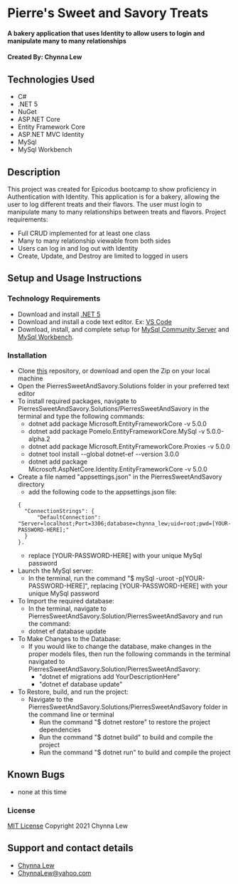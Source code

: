 # Pierre's Sweet and Savory Treats

#### A bakery application that uses Identity to allow users to login and manipulate many to many relationships

#### Created By: Chynna Lew

## Technologies Used

* C#
* .NET 5
* NuGet
* ASP.NET Core
* Entity Framework Core
* ASP.NET MVC Identity
* MySql
* MySql Workbench

## Description

This project was created for Epicodus bootcamp to show proficiency in Authentication with Identity. This application is for a bakery, allowing the user to log different treats and their flavors. The user must login to manipulate many to many relationships between treats and flavors.
Project requirements:
- Full CRUD implemented for at least one class
- Many to many relationship viewable from both sides
- Users can log in and log out with Identity
- Create, Update, and Destroy are limited to logged in users

## Setup and Usage Instructions

### Technology Requirements

* Download and install [.NET 5](https://dotnet.microsoft.com/download/dotnet/5.0)
* Download and install a code text editor. Ex: [VS Code](https://code.visualstudio.com/)
* Download, install, and complete setup for [MySql Community Server](https://dev.mysql.com/downloads/file/?id=484914) and [MySql Workbench](https://dev.mysql.com/downloads/file/?id=484391).

### Installation

* Clone [this](https://github.com/chynnalew/PierresSweetAndSavory.Solution) repository, or download and open the Zip on your local machine
* Open the PierresSweetAndSavory.Solutions folder in your preferred text editor
* To install required packages, navigate to PierresSweetAndSavory.Solutions/PierresSweetAndSavory in the terminal and type the following commands:
  - dotnet add package Microsoft.EntityFrameworkCore -v 5.0.0
  - dotnet add package Pomelo.EntityFrameworkCore.MySql -v 5.0.0-alpha.2
  - dotnet add package Microsoft.EntityFrameworkCore.Proxies -v 5.0.0
  - dotnet tool install --global dotnet-ef --version 3.0.0
  - dotnet add package Microsoft.AspNetCore.Identity.EntityFrameworkCore -v 5.0.0
* Create a file named "appsettings.json" in the PierresSweetAndSavory directory
  - add the following code to the appsettings.json file:
  ```
  {
    "ConnectionStrings": {
        "DefaultConnection": "Server=localhost;Port=3306;database=chynna_lew;uid=root;pwd=[YOUR-PASSWORD-HERE];"
    }
  }.
  ```
  - replace [YOUR-PASSWORD-HERE] with your unique MySql password
* Launch the MySql server:
  - In the terminal, run the command "$ mySql -uroot -p[YOUR-PASSWORD-HERE]", replacing [YOUR-PASSWORD-HERE] with your unique MySql password
* To Import the required database:
   - In the terminal, navigate to PierresSweetAndSavory.Solution/PierresSweetAndSavory and run the command:
    - dotnet ef database update
* To Make Changes to the Database:
  - If you would like to change the database, make changes in the proper models files, then run the following commands in the terminal navigated to PierresSweetAndSavory.Solution/PierresSweetAndSavory:
    - "dotnet ef migrations add YourDescriptionHere"
    - "dotnet ef database update"
* To Restore, build, and run the project:
  - Navigate to the PierresSweetAndSavory.Solutions/PierresSweetAndSavory folder in the command line or terminal
    - Run the command "$ dotnet restore" to restore the project dependencies
    - Run the command "$ dotnet build" to build and compile the project
    - Run the command "$ dotnet run" to build and compile the project

## Known Bugs

* none at this time

### License

[MIT License](https://opensource.org/licenses/MIT)
Copyright 2021 Chynna Lew

## Support and contact details

* [Chynna Lew](github.com/chynnalew) 
* <ChynnaLew@yahoo.com>